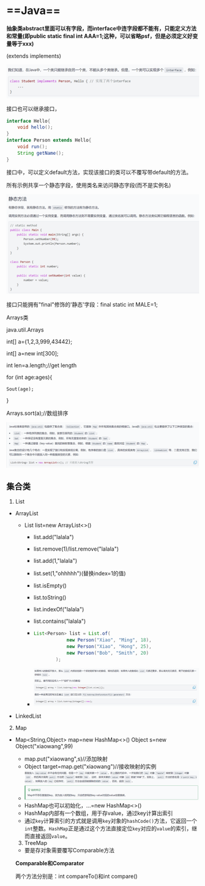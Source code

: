 # ==Java==



**抽象类abstract里面可以有字段，而interface中连字段都不能有，只能定义方法和常量(即public static final int AAA=1;这种，可以省略psf，但是必须定义好变量等于xxx)**

(extends	implements)

![image-20250515221955219](Java.assets/image-20250515221955219.png)

接口也可以继承接口，

```java
interface Hello{
    void hello();
}
interface Person extends Hello{
    void run();
    String getName();
}
```

接口中，可以定义default方法，实现该接口的类可以不覆写带default的方法。

所有示例共享一个静态字段，使用类名来访问静态字段(而不是实例名)

![image-20250516150024119](Java.assets/image-20250516150024119.png)





接口只能拥有"final"修饰的'静态'字段：final static int MALE=1;

Arrays类

java.util.Arrays

int[] a={1,2,3,999,43442};

int[] a=new int[300];

int len=a.length;//get length

for (int age:ages){

	Sout(age);

}

Arrays.sort(a);//数组排序

![image-20250514112448942](Java.assets/image-20250514112448942.png)



## 集合类

1. List

- ArrayList

  - List<String> list=new ArrayList<>()

    - list.add("lalala")

    - list.remove(1)/list.remove("lalala")

    - list.add(1,"lalala")	

    - list.set(1,"ohhhhh")(替换index=1的值)

    - list.isEmpty()

    - list.toString()

    - list.indexOf("lalala")

    - list.contains("lalala")

    - ```java
      List<Person> list = List.of(
                  new Person("Xiao", "Ming", 18),
                  new Person("Xiao", "Hong", 25),
                  new Person("Bob", "Smith", 20)
              );
      ```

    - ![image-20250514122335088](Java.assets/image-20250514122335088.png)

- LinkedList

2. Map

- Map<String,Object> map=new HashMap<>()      Object s=new Object("xiaowang",99)
  - map.put("xiaowang",s)//添加映射
  - Object target=map.get("xiaowang")//接收映射的实例
  - ![image-20250514162138231](Java.assets/image-20250514162138231.png)
  - HashMap也可以初始化，...=new HashMap<>()
  - HashMap内部有一个数组，用于存value，通过key计算出索引
  - 通过`key`计算索引的方式就是调用`key`对象的`hashCode()`方法，它返回一个`int`整数。`HashMap`正是通过这个方法直接定位`key`对应的`value`的索引，继而直接返回`value`。
  
  3. TreeMap
  
  - 要是存对象需要覆写Comparable方法
  
  **Comparable和Comparator**
  
  两个方法分别是：int compareTo()和int compare()
